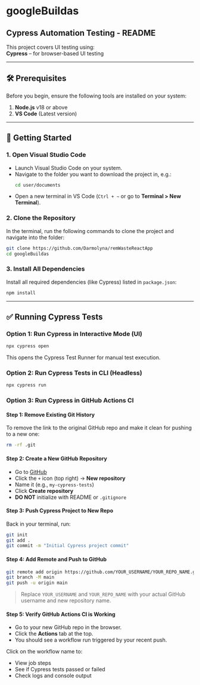 # googleBuildas
## Cypress Automation Testing - README

This project covers UI testing using:  
**Cypress** – for browser-based UI testing

---

## 🛠️ Prerequisites

Before you begin, ensure the following tools are installed on your system:

1. **Node.js** v18 or above  
2. **VS Code** (Latest version)

---

## 🚀 Getting Started

### 1. Open Visual Studio Code

- Launch Visual Studio Code on your system.  
- Navigate to the folder you want to download the project in, e.g.:  
  ```bash
  cd user/documents
  ```  
- Open a new terminal in VS Code (`Ctrl + ~` or go to **Terminal > New Terminal**).

### 2. Clone the Repository

In the terminal, run the following commands to clone the project and navigate into the folder:

```bash
git clone https://github.com/Darmolyna/remWasteReactApp
cd googleBuildas
```

### 3. Install All Dependencies

Install all required dependencies (like Cypress) listed in `package.json`:

```bash
npm install
```

---

## ✅ Running Cypress Tests

### Option 1: Run Cypress in Interactive Mode (UI)

```bash
npx cypress open
```

This opens the Cypress Test Runner for manual test execution.

### Option 2: Run Cypress Tests in CLI (Headless)

```bash
npx cypress run
```

### Option 3: Run Cypress in GitHub Actions CI

#### Step 1: Remove Existing Git History

To remove the link to the original GitHub repo and make it clean for pushing to a new one:

```bash
rm -rf .git
```

#### Step 2: Create a New GitHub Repository

- Go to [GitHub](https://github.com)
- Click the `+` icon (top right) → **New repository**
- Name it (e.g., `my-cypress-tests`)
- Click **Create repository**  
- **DO NOT** initialize with README or `.gitignore`

#### Step 3: Push Cypress Project to New Repo

Back in your terminal, run:

```bash
git init
git add .
git commit -m "Initial Cypress project commit"
```

#### Step 4: Add Remote and Push to GitHub

```bash
git remote add origin https://github.com/YOUR_USERNAME/YOUR_REPO_NAME.git
git branch -M main
git push -u origin main
```

> Replace `YOUR_USERNAME` and `YOUR_REPO_NAME` with your actual GitHub username and new repository name.

#### Step 5: Verify GitHub Actions CI is Working

- Go to your new GitHub repo in the browser.
- Click the **Actions** tab at the top.
- You should see a workflow run triggered by your recent push.

Click on the workflow name to:

- View job steps  
- See if Cypress tests passed or failed  
- Check logs and console output